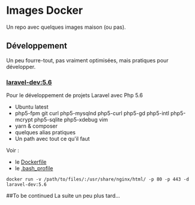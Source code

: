 # Images Docker
Un repo avec quelques images maison (ou pas).

## Développement
Un peu fourre-tout, pas vraiment optimisées, mais pratiques pour développer.

### [laravel-dev:5.6](https://hub.docker.com/r/mathieutu/laravel-dev/)
Pour le développement de projets Laravel avec Php 5.6
- Ubuntu latest
- php5-fpm git curl php5-mysqlnd php5-curl php5-gd php5-intl php5-mcrypt php5-sqlite php5-xdebug vim
- yarn & composer
- quelques alias pratiques
- Un path avec tout ce qu'il faut

Voir : 
- le [Dockerfile](https://github.com/mathieutu/dockerimages/blob/master/laravel-dev_5.6/Dockerfile)
- le [.bash_profile](https://github.com/mathieutu/dockerimages/blob/master/laravel-dev_5.6/.bash_profile)
```
docker run -v /path/to/files/:/usr/share/nginx/html/ -p 80 -p 443 -d laravel-dev:5.6
```

##To be continued
La suite un peu plus tard...
